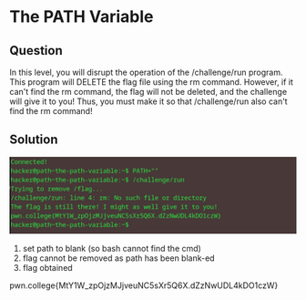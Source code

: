 # The PATH Variable
## Question
In this level, you will disrupt the operation of the /challenge/run program. This program will DELETE the flag file using the rm command. However, if it can't find the rm command, the flag will not be deleted, and the challenge will give it to you! Thus, you must make it so that /challenge/run also can't find the rm command!

## Solution
![](./images/1.jpg)
1. set path to blank (so bash cannot find the cmd)
2. flag cannot be removed as path has been blank-ed
3. flag obtained

pwn.college{MtY1W_zpOjzMJjveuNC5sXr5Q6X.dZzNwUDL4kDO1czW}


